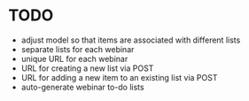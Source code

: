# TODO

- adjust model so that items are associated with different lists
- separate lists for each webinar
- unique URL for each webinar
- URL for creating a new list via POST
- URL for adding a new item to an existing list via POST
- auto-generate webinar to-do lists